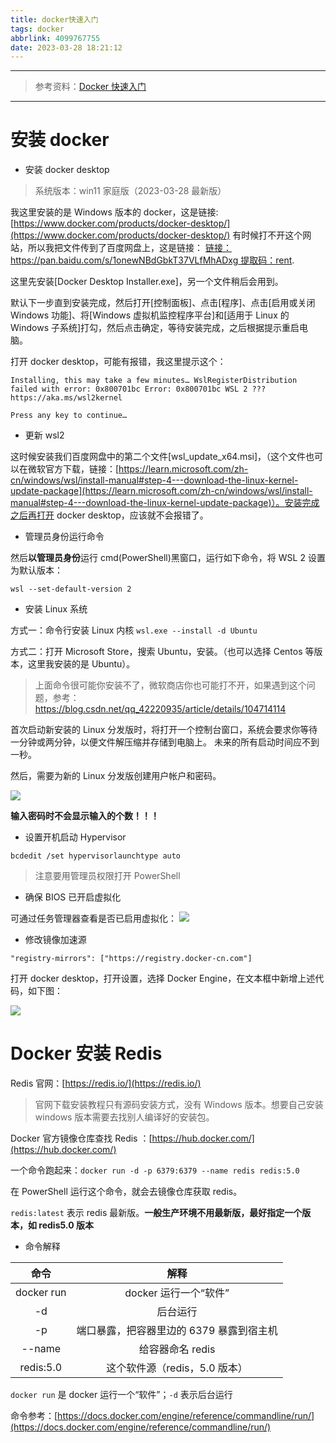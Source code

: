 ```yaml
---
title: docker快速入门
tags: docker
abbrlink: 4099767755
date: 2023-03-28 18:21:12
---
```


---

> 参考资料：[Docker 快速入门](https://docker.easydoc.net/)

---

# 安装 docker

- 安装 docker desktop

> 系统版本：win11 家庭版（2023-03-28 最新版）

我这里安装的是 Windows 版本的 docker，这是链接:
[https://www.docker.com/products/docker-desktop/](https://www.docker.com/products/docker-desktop/)
有时候打不开这个网站，所以我把文件传到了百度网盘上，这是链接：
[链接：https://pan.baidu.com/s/1onewNBdGbkT37VLfMhADxg 提取码：rent](https://pan.baidu.com/s/1onewNBdGbkT37VLfMhADxg).

这里先安装[Docker Desktop Installer.exe]，另一个文件稍后会用到。

默认下一步直到安装完成，然后打开[控制面板]、点击[程序]、点击[启用或关闭 Windows 功能]、将[Windows 虚拟机监控程序平台]和[适用于 Linux 的 Windows 子系统]打勾，然后点击确定，等待安装完成，之后根据提示重启电脑。

打开 docker desktop，可能有报错，我这里提示这个：

```
Installing, this may take a few minutes… WslRegisterDistribution
failed with error: 0x800701bc Error: 0x800701bc WSL 2 ???
https://aka.ms/wsl2kernel

Press any key to continue…
```

- 更新 wsl2

这时候安装我们百度网盘中的第二个文件[wsl_update_x64.msi]，（这个文件也可以在微软官方下载，链接：[https://learn.microsoft.com/zh-cn/windows/wsl/install-manual#step-4---download-the-linux-kernel-update-package](https://learn.microsoft.com/zh-cn/windows/wsl/install-manual#step-4---download-the-linux-kernel-update-package)）。安装完成之后再打开 docker desktop，应该就不会报错了。

- 管理员身份运行命令

然后**以管理员身份**运行 cmd(PowerShell)黑窗口，运行如下命令，将 WSL 2 设置为默认版本：

```
wsl --set-default-version 2
```

- 安装 Linux 系统

方式一：命令行安装 Linux 内核 `wsl.exe --install -d Ubuntu`

方式二：打开 Microsoft Store，搜索 Ubuntu，安装。（也可以选择 Centos 等版本，这里我安装的是 Ubuntu）。

> 上面命令很可能你安装不了，微软商店你也可能打不开，如果遇到这个问题，参考：
> https://blog.csdn.net/qq_42220935/article/details/104714114

首次启动新安装的 Linux 分发版时，将打开一个控制台窗口，系统会要求你等待一分钟或两分钟，以便文件解压缩并存储到电脑上。 未来的所有启动时间应不到一秒。

然后，需要为新的 Linux 分发版创建用户帐户和密码。

![](ubuntuinstall.png)

**输入密码时不会显示输入的个数！！！**

- 设置开机启动 Hypervisor

`bcdedit /set hypervisorlaunchtype auto`

> 注意要用管理员权限打开 PowerShell

- 确保 BIOS 已开启虚拟化

可通过任务管理器查看是否已启用虚拟化：
![](kvaf7ody.png)

- 修改镜像加速源

`"registry-mirrors": ["https://registry.docker-cn.com"]`

打开 docker desktop，打开设置，选择 Docker Engine，在文本框中新增上述代码，如下图：

![](l25jdwrn.png)

# Docker 安装 Redis

Redis 官网：[https://redis.io/](https://redis.io/)

> 官网下载安装教程只有源码安装方式，没有 Windows 版本。想要自己安装 windows 版本需要去找别人编译好的安装包。

Docker 官方镜像仓库查找 Redis ：[https://hub.docker.com/](https://hub.docker.com/)

一个命令跑起来：`docker run -d -p 6379:6379 --name redis redis:5.0`

在 PowerShell 运行这个命令，就会去镜像仓库获取 redis。

`redis:latest` 表示 redis 最新版。**一般生产环境不用最新版，最好指定一个版本，如 redis5.0 版本**

- 命令解释

|    命令    |                   解释                   |
| :--------: | :--------------------------------------: |
| docker run |          docker 运行一个“软件”           |
|     -d     |                 后台运行                 |
|     -p     | 端口暴露，把容器里边的 6379 暴露到宿主机 |
|   --name   |             给容器命名 redis             |
| redis:5.0  |      这个软件源（redis，5.0 版本）       |

`docker run` 是 docker 运行一个“软件”；`-d` 表示后台运行

命令参考：[https://docs.docker.com/engine/reference/commandline/run/](https://docs.docker.com/engine/reference/commandline/run/)
